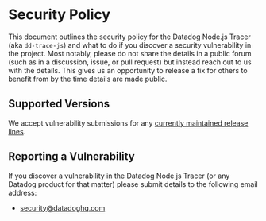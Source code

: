 # Security Policy

This document outlines the security policy for the Datadog Node.js Tracer (aka `dd-trace-js`) and what to do if you discover a security vulnerability in the project.
Most notably, please do not share the details in a public forum (such as in a discussion, issue, or pull request) but instead reach out to us with the details.
This gives us an opportunity to release a fix for others to benefit from by the time details are made public.


## Supported Versions

We accept vulnerability submissions for any [currently maintained release lines](https://github.com/DataDog/dd-trace-js#version-release-lines-and-maintenance).


## Reporting a Vulnerability

If you discover a vulnerability in the Datadog Node.js Tracer (or any Datadog product for that matter) please submit details to the following email address:

* [security@datadoghq.com](mailto:security@datadoghq.com)
